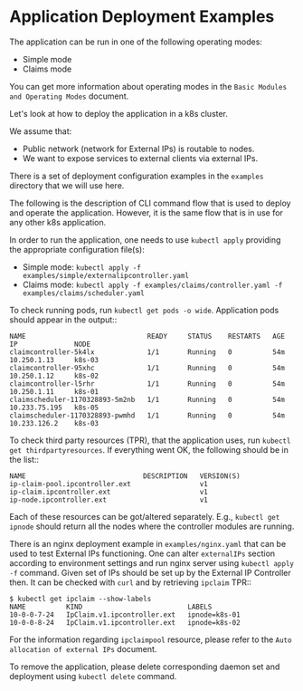 Application Deployment Examples
===============================

The application can be run in one of the following operating modes:
* Simple mode
* Claims mode

You can get more information about operating modes in the ``Basic Modules and
Operating Modes`` document.

Let's look at how to deploy the application in a k8s cluster.

We assume that:
* Public network (network for External IPs) is routable to nodes.
* We want to expose services to external clients via external IPs.

There is a set of deployment configuration examples in the `examples` directory
that we will use here.

The following is the description of CLI command flow that is used to deploy
and operate the application. However, it is the same flow that is in use for
any other k8s application.

In order to run the application, one needs to use `kubectl apply` providing
the appropriate configuration file(s):
* Simple mode: `kubectl apply -f examples/simple/externalipcontroller.yaml`
* Claims mode: `kubectl apply -f examples/claims/controller.yaml -f examples/claims/scheduler.yaml`

To check running pods, run `kubectl get pods -o wide`. Application pods should
appear in the output::

    NAME                              READY     STATUS    RESTARTS   AGE       IP              NODE
    claimcontroller-5k4lx             1/1       Running   0          54m       10.250.1.13     k8s-03
    claimcontroller-95xhc             1/1       Running   0          54m       10.250.1.12     k8s-02
    claimcontroller-l5rhr             1/1       Running   0          54m       10.250.1.11     k8s-01
    claimscheduler-1170328893-5m2nb   1/1       Running   0          54m       10.233.75.195   k8s-05
    claimscheduler-1170328893-pwmhd   1/1       Running   0          54m       10.233.126.2    k8s-03

To check third party resources (TPR), that the application uses, run
`kubectl get thirdpartyresources`. If everything went OK, the following should
be in the list::

    NAME                             DESCRIPTION   VERSION(S)
    ip-claim-pool.ipcontroller.ext                 v1
    ip-claim.ipcontroller.ext                      v1
    ip-node.ipcontroller.ext                       v1

Each of these resources can be got/altered separately.
E.g., `kubectl get ipnode` should return all the nodes where the controller
modules are running.

There is an nginx deployment example in `examples/nginx.yaml` that can be used
to test External IPs functioning. One can alter `externalIPs` section according
to environment settings and run nginx server using `kubectl apply -f` command.
Given set of IPs should be set up by the External IP Controller then. It can be
checked with `curl` and by retrieving `ipclaim` TPR::

    $ kubectl get ipclaim --show-labels
    NAME          KIND                          LABELS
    10-0-0-7-24   IpClaim.v1.ipcontroller.ext   ipnode=k8s-01
    10-0-0-8-24   IpClaim.v1.ipcontroller.ext   ipnode=k8s-02

For the information regarding `ipclaimpool` resource, please refer to the ``Auto
allocation of external IPs`` document.

To remove the application, please delete corresponding daemon set and deployment
using `kubectl delete` command.
